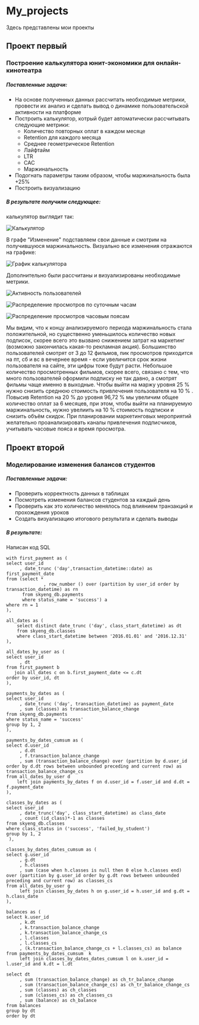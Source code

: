 # My_projects
Здесь представлены мои проекты

## Проект первый 

### Построение калькулятора юнит-экономики для онлайн-кинотеатра  

##### Поставленные задачи: 
<ul>
  <li> На основе полученных данных рассчитать необходимые метрики, провести их анализ и сделать вывод о динамике пользовательской активности на платформе </li>
  <li> Построить калькулятор, котрый будет автоматически рассчитывать следующие метрики: 
    <ul>  
      <li> Количество повторных оплат в каждом месяце </li>
      <li> Retention для каждого месяца </li> 
      <li> Среднее геометрическое Retention </li>
      <li> Лайфтайм </li>
      <li> LTR </li>
      <li> CAC </li>
      <li> Маржинальность </li> 
    </ul>
  <li> Подогнать параметры таким образом, чтобы маржинальность была +25% </li>
  <li> Построить визуализацию </li>
</ul>

##### В результате получили следующее:

калькулятор выглядит так: 

![Калькулятор](https://github.com/YunonaYagofarova/YunonaYagofarova/blob/main/%D0%BA%D0%B0%D0%BB%D1%8C%D0%BA%D1%83%D0%BB%D1%8F%D1%82%D0%BE%D1%80.png)

В графе "Изменение" подставляем свои данные и смотрим на получившуюся маржинальность. Визуально все изменения отражаются на графике: 

![График калькулятора](https://github.com/YunonaYagofarova/YunonaYagofarova/blob/main/%D0%AE%D0%BD%D0%B8%D1%82%20%D0%AD%D0%BA%D0%BE%D0%BD%D0%BE%D0%BC%D0%B8%D0%BA%D0%B0.png)

Дополнительно были рассчитаны и визуализированы необходимые метрики. 

![Активность пользователей](https://github.com/YunonaYagofarova/YunonaYagofarova/blob/main/%D0%B0%D0%BA%D1%82%D0%B8%D0%B2%D0%BD%D0%BE%D1%81%D1%82%D1%8C.png)

![Распределение просмотров по суточным часам](https://github.com/YunonaYagofarova/YunonaYagofarova/blob/main/%D1%80%D0%B0%D1%81%D0%BF%D1%80%D0%B5%D0%B4%D0%B5%D0%BB%D0%B5%D0%BD%D0%B8%D0%B5%20%D0%BF%D0%BE%20%D0%BF%D0%BE%D1%8F%D1%81%D0%B0%D0%BC.png)

![Распределение просмотров часовым поясам](https://github.com/YunonaYagofarova/YunonaYagofarova/blob/main/%D1%87%D0%B0%D1%81%D0%BE%D0%B2%D1%8B%D0%B5.png)


Мы видим, что к концу анализируемого периода маржинальность стала положительной, но существенно уменьшилось количество новых подписок, скорее всего это вызвано снижением затрат на маркетинг (возможно закончилась какая-то рекламная акция).  Большинство пользователей смотрят  от 3 до 12 фильмов, пик просмотров приходится на пт, сб и вс в вечернее время - если увеличится срок жизни пользователя на сайте, эти цифры тоже будут расти. Небольшое количество просмотренных фильмов, скорее всего, связано с тем, что много пользователей оформили подписку не так давно, а смотрят фильмы чаще именно в выходные. Чтобы выйти на маржу уровня 25 % нужно снизить среднюю стоимость привлечения пользователя на 10 % . Повысив Retention на 20 % до уровня 96,72 % мы увеличим общее количество оплат за 6 месяцев, при этом, чтобы выйти на планируемую маржинальность, нужно увелиить на 10 % стоимость подписки и снизить объём скидок. При планировании маркетинговых мероприятий желательно проанализировать каналы привлечения подписчиков, учитывать часовые пояса и время просмотра.

## Проект второй 

### Моделирование изменения балансов студентов

##### Поставленные задачи: 

<ul>
  <li> Проверить корректность данных в таблицах </li>
  <li> Посмотреть изменения балансов студентов за каждый день </li>
  <li> Проверить как это количество менялось под влиянием транзакций и прохождения уроков </li>
  <li> Создать визуализацию итогового результата и сделать выводы  </li>
</ul>  

##### В результате:

Написан код SQL 

```
with first_payment as (
select user_id
     , date_trunc ('day',transaction_datetime::date) as first_payment_date
from (select *
              , row_number () over (partition by user_id order by transaction_datetime) as rn
      from skyeng_db.payments
      where status_name = 'success') a
where rn = 1
),

all_dates as (
    select distinct date_trunc ('day', class_start_datetime) as dt
    from skyeng_db.classes
    where class_start_datetime between '2016.01.01' and '2016.12.31'
),

all_dates_by_user as (
select user_id
     , dt
from first_payment b
   join all_dates c on b.first_payment_date <= c.dt
order by user_id, dt
),

payments_by_dates as (
select user_id
     , date_trunc ('day', transaction_datetime) as payment_date
     , sum (classes) as transaction_balance_change
from skyeng_db.payments
where status_name = 'success'
group by 1, 2 
),

payments_by_dates_cumsum as (
select d.user_id
     , d.dt
     , f.transaction_balance_change
     , sum (transaction_balance_change) over (partition by d.user_id order by d.dt rows between unbounded preceding and current row) as transaction_balance_change_cs
from all_dates_by_user d 
    left join payments_by_dates f on d.user_id = f.user_id and d.dt = f.payment_date
),

classes_by_dates as (
select user_id
     , date_trunc('day', class_start_datetime) as class_date
     , count (id_class)*-1 as classes
from skyeng_db.classes
where class_status in ('success', 'failed_by_student') 
group by 1, 2
 ),

classes_by_dates_dates_cumsum as (
select g.user_id
     , g.dt
     , h.classes
     , sum (case when h.classes is null then 0 else h.classes end) over (partition by g.user_id order by g.dt rows between unbounded preceding and current row) as classes_cs
from all_dates_by_user g 
     left join classes_by_dates h on g.user_id = h.user_id and g.dt = h.class_date
),

balances as (
select k.user_id
     , k.dt
     , k.transaction_balance_change
     , k.transaction_balance_change_cs
     , l.classes
     , l.classes_cs
     , (k.transaction_balance_change_cs + l.classes_cs) as balance
from payments_by_dates_cumsum  k 
     left join classes_by_dates_dates_cumsum l on k.user_id = l.user_id and k.dt = l.dt

select dt
     , sum (transaction_balance_change) as ch_tr_balance_change
     , sum (transaction_balance_change_cs) as ch_tr_balance_change_cs
     , sum (classes) as ch_classes
     , sum (classes_cs) as ch_classes_cs
     , sum (balance) as ch_balance
from balances
group by dt
order by dt
```
